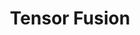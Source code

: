 ---
layout: landing-page
title: Tensor Fusion
titleTemplate: Explore Features of Tensor Fusion - Maximize GPU Usage with Remote GPU Pool
---